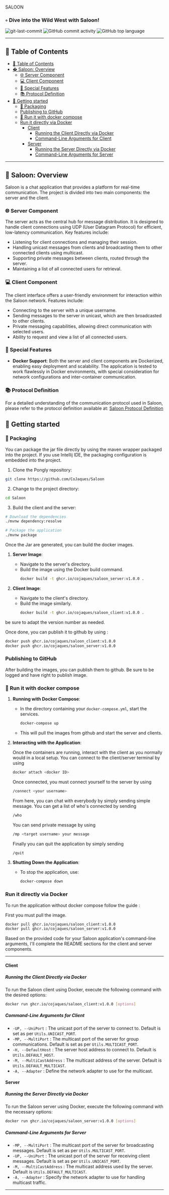 <br>SALOON</h1>
<h3>◦ Dive into the Wild West with Saloon!</h3>

<img src="https://img.shields.io/github/last-commit/CoJaques/Saloon?style=flat-square&color=5D6D7E" alt="git-last-commit" />
<img src="https://img.shields.io/github/commit-activity/m/CoJaques/Saloon?style=flat-square&color=5D6D7E" alt="GitHub commit activity" />
<img src="https://img.shields.io/github/languages/top/CoJaques/Saloon?style=flat-square&color=5D6D7E" alt="GitHub top language" />
</div>

---

## 📖 Table of Contents
- [📖 Table of Contents](#-table-of-contents)
- [� Saloon: Overview](#-saloon-overview)
  - [🌐 Server Component](#-server-component)
  - [💻 Client Component](#-client-component)
  - [🌟 Special Features](#-special-features)
  - [📚 Protocol Definition](#-protocol-definition)
- [🚀 Getting started](#-getting-started)
  - [🔧 Packaging](#-packaging)
  - [Publishing to GitHub](#publishing-to-github)
  - [📖 Run it with docker compose](#-run-it-with-docker-compose)
  - [Run it directly via Docker](#run-it-directly-via-docker)
    - [Client](#client)
      - [Running the Client Directly via Docker](#running-the-client-directly-via-docker)
      - [Command-Line Arguments for Client](#command-line-arguments-for-client)
    - [Server](#server)
      - [Running the Server Directly via Docker](#running-the-server-directly-via-docker)
      - [Command-Line Arguments for Server](#command-line-arguments-for-server)

---

## 🚀 Saloon: Overview

Saloon is a chat application that provides a platform for real-time communication. The project is divided into two main components: the server and the client. 

### 🌐 Server Component
The server acts as the central hub for message distribution. It is designed to handle client connections using UDP (User Datagram Protocol) for efficient, low-latency communication. Key features include:
- Listening for client connections and managing their session.
- Handling unicast messages from clients and broadcasting them to other connected clients using multicast.
- Supporting private messages between clients, routed through the server.
- Maintaining a list of all connected users for retrieval.

### 💻 Client Component
The client interface offers a user-friendly environment for interaction within the Saloon network. Features include:
- Connecting to the server with a unique username.
- Sending messages to the server in unicast, which are then broadcasted to other clients.
- Private messaging capabilities, allowing direct communication with selected users.
- Ability to request and view a list of all connected users.

### 🌟 Special Features
- **Docker Support**: Both the server and client components are Dockerized, enabling easy deployment and scalability. The application is tested to work flawlessly in Docker environments, with special consideration for network configurations and inter-container communication.

### 📚 Protocol Definition
For a detailed understanding of the communication protocol used in Saloon, please refer to the protocol definition available at: [Saloon Protocol Definition](https://github.com/CoJaques/Saloon/tree/main/ApplicationProtocolDiagram)

## 🚀 Getting started

### 🔧 Packaging

You can package the jar file directly by using the maven wrapper packaged into the project. If you use Intellij IDE, the packaging configuration is embedded into the project.

1. Clone the Pongly repository:
```sh
git clone https://github.com/CoJaques/Saloon
```

2. Change to the project directory:
```sh
cd Saloon
```

3. Build the client and the server:
```sh
# Download the dependencies
./mvnw dependency:resolve

# Package the application
./mvnw package
```

Once the Jar are generated, you can build the docker images.

1. **Server Image**:
   - Navigate to the server's directory.
   - Build the image using the Docker build command.
     ```bash
     docker build -t ghcr.io/cojaques/saloon_server:v1.0.0 .
     ```

2. **Client Image**:
   - Navigate to the client's directory.
   - Build the image similarly.
     ```bash
     docker build -t ghcr.io/cojaques/saloon_client:v1.0.0 .
     ```

be sure to adapt the version number as needed.

Once done, you can publish it to github by using :

```sh
docker push ghcr.io/cojaques/saloon_client:v1.0.0
docker push ghcr.io/cojaques/saloon_server:v1.0.0
```


### Publishing to GitHub

After building the images, you can publish them to github. Be sure to be logged and have right to publish image.


### 📖 Run it with docker compose

1. **Running with Docker Compose**:
   - In the directory containing your `docker-compose.yml`, start the services.
     ```bash
     docker-compose up
     ```
   - This will pull the images from github and start the server and clients.

2. **Interacting with the Application**:
   
   Once the containers are running, interact with the client as you normally would in a local setup. You can connect to the client/server terminal by using
     ```bash
     docker attach <docker ID>
     ```

    Once connected, you must connect yourself to the server by using
     ```bash
     /connect <your username>
     ```
     From here, you can chat with everybody by simply sending simple message.
     You can get a list of who's connected by sending
    ```bash
    /who
    ```
     You can send private message by using
    ```bash
    /mp <target username> your message
    ```

    Finally you can quit the application by simply sending

    ```bash
    /quit
    ```
     

4. **Shutting Down the Application**:
   - To stop the application, use:
     ```bash
     docker-compose down
     ```

### Run it directly via Docker 

To run the application without docker compose follow the guide :

First you must pull the image.

```sh
docker pull ghcr.io/cojaques/saloon_client:v1.0.0
docker pull ghcr.io/cojaques/saloon_server:v1.0.0
```

Based on the provided code for your Saloon application's command-line arguments, I'll complete the README sections for the client and server components.

---

#### Client

##### Running the Client Directly via Docker

To run the Saloon client using Docker, execute the following command with the desired options:

```sh
docker run ghcr.io/cojaques/saloon_client:v1.0.0 [options]
```

##### Command-Line Arguments for Client

- `-UP, --UniPort` : The unicast port of the server to connect to. Default is set as per `Utils.UNICAST_PORT`.
- `-MP, --MultiPort` : The multicast port of the server for group communications. Default is set as per `Utils.MULTICAST_PORT`.
- `-H, --DefaultHost` : The server host address to connect to. Default is `Utils.DEFAULT_HOST`.
- `-M, --MultiCastAddress` : The multicast address of the server. Default is `Utils.DEFAULT_MULTICAST`.
- `-A, --Adapter` : Define the network adapter to use for the multicast.

#### Server

##### Running the Server Directly via Docker

To run the Saloon server using Docker, execute the following command with the necessary options:

```sh
docker run ghcr.io/cojaques/saloon_server:v1.0.0 [options]
```

##### Command-Line Arguments for Server

- `-MP, --MultiPort` : The multicast port of the server for broadcasting messages. Default is set as per `Utils.MULTICAST_PORT`.
- `-UP, --UniPort` : The unicast port of the server for receiving client messages. Default is set as per `Utils.UNICAST_PORT`.
- `-M, --MultiCastAddress` : The multicast address used by the server. Default is `Utils.DEFAULT_MULTICAST`.
- `-A, --Adapter` : Specify the network adapter to use for handling multicast traffic.

---